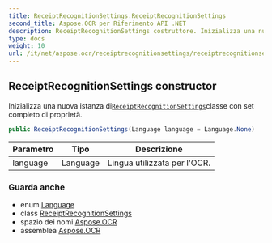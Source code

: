 ```yaml
---
title: ReceiptRecognitionSettings.ReceiptRecognitionSettings
second_title: Aspose.OCR per Riferimento API .NET
description: ReceiptRecognitionSettings costruttore. Inizializza una nuova istanza diReceiptRecognitionSettingsclasse con set completo di proprietà.
type: docs
weight: 10
url: /it/net/aspose.ocr/receiptrecognitionsettings/receiptrecognitionsettings/
---
```

## ReceiptRecognitionSettings constructor

Inizializza una nuova istanza di[`ReceiptRecognitionSettings`](../)classe con set completo di proprietà.

```csharp
public ReceiptRecognitionSettings(Language language = Language.None)
```

| Parametro | Tipo | Descrizione |
| --- | --- | --- |
| language | Language | Lingua utilizzata per l'OCR. |

### Guarda anche

* enum [Language](../../language/)
* class [ReceiptRecognitionSettings](../)
* spazio dei nomi [Aspose.OCR](../../receiptrecognitionsettings/)
* assemblea [Aspose.OCR](../../../)



